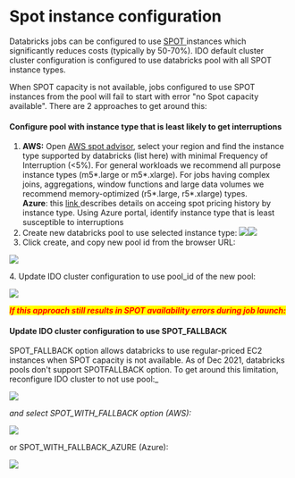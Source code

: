 # Spot instance configuration

Databricks jobs can be configured to use [SPOT ](https://aws.amazon.com/ec2/spot/)instances which significantly reduces costs (typically by 50-70%). IDO default cluster cluster configuration is configured to use databricks pool with all SPOT instance types.

When SPOT capacity is not available, jobs configured to use SPOT instances from the pool will fail to start with error "no Spot capacity available".  There are 2 approaches to get around this:

#### Configure pool with instance type that is least likely to get interruptions

1. **AWS:** Open [AWS spot advisor](https://aws.amazon.com/ec2/spot/instance-advisor/), select your region and find the instance type supported by databricks (list here) with minimal Frequency of Interruption (<5%). For general workloads we recommend all purpose instance types (m5\*.large or m5\*.xlarge). For jobs having complex joins, aggregations, window functions and large data volumes we recommend memory-optimized (r5\*.large, r5\*.xlarge) types.\
   **Azure**:  this [link ](https://databricks.com/blog/2021/05/25/leverage-unused-compute-capacity-for-data-ai-with-azure-spot-instances-and-azure-databricks.html)describes details on acceing spot pricing history by instance type. Using Azure portal, identify instance type that is least susceptible to interruptions&#x20;
2. Create new databricks pool to use selected instance type: ![](<../../../../.gitbook/assets/image (380) (1) (1) (1).png>)![](<../../../../.gitbook/assets/image (381) (1) (1) (1) (1) (1).png>)
3. Click create, and copy new pool id from the browser URL:

![](<../../../../.gitbook/assets/image (378) (1).png>)

&#x20; 4\. Update IDO cluster configuration to use pool\_id of the new pool:

![](<../../../../.gitbook/assets/image (384) (1) (1).png>)

_<mark style="color:red;">**If this approach still results in SPOT availability errors during job launch:**</mark>_&#x20;

#### Update IDO cluster configuration to use SPOT\_FALLBACK

SPOT_FALLBACK option allows databricks to use regular-priced EC2 instances when SPOT capacity is not available. As of Dec 2021, databricks pools don't support SPOTFALLBACK option. To get around this limitation, reconfigure IDO cluster to not use pool:_&#x20;

![](<../../../../.gitbook/assets/image (383) (1) (1) (1).png>)

&#x20;_and select SPOT\_WITH\_FALLBACK option (AWS):_

![](<../../../../.gitbook/assets/image (378).png>)

or SPOT\_WITH\_FALLBACK\_AZURE (Azure):&#x20;

![](<../../../../.gitbook/assets/image (376).png>)

